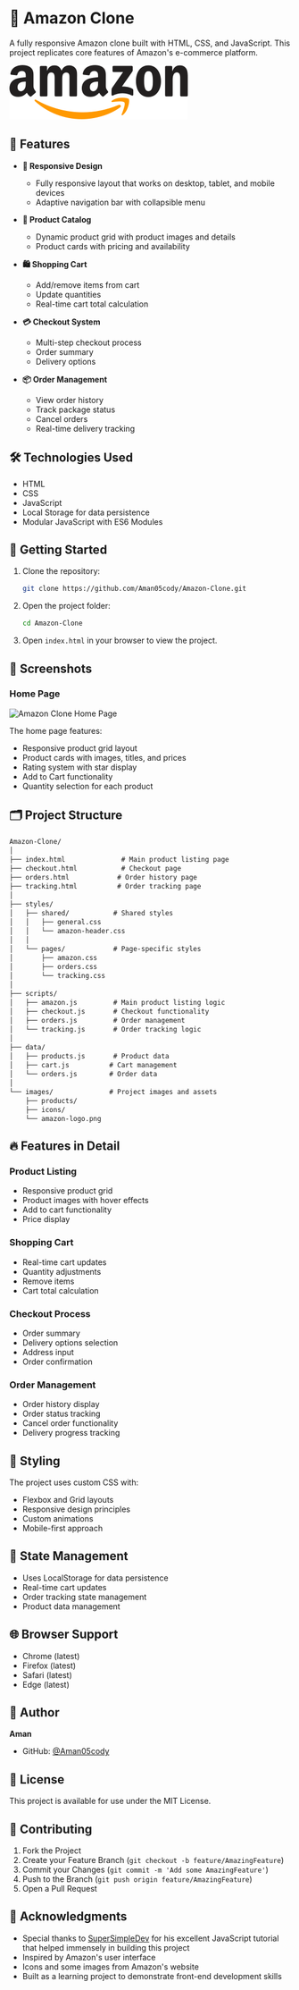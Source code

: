 # 🛒 Amazon Clone

A fully responsive Amazon clone built with HTML, CSS, and JavaScript. This project replicates core features of Amazon's e-commerce platform.

![Amazon Clone Screenshot](images/amazon-logo.png)

## 🌟 Features

- **📱 Responsive Design**
  - Fully responsive layout that works on desktop, tablet, and mobile devices
  - Adaptive navigation bar with collapsible menu

- **🏪 Product Catalog**
  - Dynamic product grid with product images and details
  - Product cards with pricing and availability

- **🛍️ Shopping Cart**
  - Add/remove items from cart
  - Update quantities
  - Real-time cart total calculation

- **💳 Checkout System**
  - Multi-step checkout process
  - Order summary
  - Delivery options

- **📦 Order Management**
  - View order history
  - Track package status
  - Cancel orders
  - Real-time delivery tracking

## 🛠️ Technologies Used

- HTML
- CSS
- JavaScript 
- Local Storage for data persistence
- Modular JavaScript with ES6 Modules

## 📖 Getting Started

1. Clone the repository:
   ```bash
   git clone https://github.com/Aman05cody/Amazon-Clone.git
   ```

2. Open the project folder:
   ```bash
   cd Amazon-Clone
   ```

3. Open `index.html` in your browser to view the project.

## 📱 Screenshots

### Home Page
![Amazon Clone Home Page](images/screenshots/home-page.png)

The home page features:
- Responsive product grid layout
- Product cards with images, titles, and prices
- Rating system with star display
- Add to Cart functionality
- Quantity selection for each product
## 🗂️ Project Structure

```
Amazon-Clone/
│
├── index.html              # Main product listing page
├── checkout.html           # Checkout page
├── orders.html            # Order history page
├── tracking.html          # Order tracking page
│
├── styles/
│   ├── shared/           # Shared styles
│   │   ├── general.css
│   │   └── amazon-header.css
│   │
│   └── pages/            # Page-specific styles
│       ├── amazon.css
│       ├── orders.css
│       └── tracking.css
│
├── scripts/
│   ├── amazon.js         # Main product listing logic
│   ├── checkout.js       # Checkout functionality
│   ├── orders.js         # Order management
│   └── tracking.js       # Order tracking logic
│
├── data/
│   ├── products.js       # Product data
│   ├── cart.js          # Cart management
│   └── orders.js        # Order data
│
└── images/              # Project images and assets
    ├── products/
    ├── icons/
    └── amazon-logo.png
```

## 🔥 Features in Detail

### Product Listing
- Responsive product grid
- Product images with hover effects
- Add to cart functionality
- Price display

### Shopping Cart
- Real-time cart updates
- Quantity adjustments
- Remove items
- Cart total calculation

### Checkout Process
- Order summary
- Delivery options selection
- Address input
- Order confirmation

### Order Management
- Order history display
- Order status tracking
- Cancel order functionality
- Delivery progress tracking

## 🎨 Styling

The project uses custom CSS with:
- Flexbox and Grid layouts
- Responsive design principles
- Custom animations
- Mobile-first approach

## 🔄 State Management

- Uses LocalStorage for data persistence
- Real-time cart updates
- Order tracking state management
- Product data management

## 🌐 Browser Support

- Chrome (latest)
- Firefox (latest)
- Safari (latest)
- Edge (latest)

## 👤 Author

**Aman**
- GitHub: [@Aman05cody](https://github.com/Aman05cody)

## 📝 License

This project is available for use under the MIT License.

## 🤝 Contributing

1. Fork the Project
2. Create your Feature Branch (`git checkout -b feature/AmazingFeature`)
3. Commit your Changes (`git commit -m 'Add some AmazingFeature'`)
4. Push to the Branch (`git push origin feature/AmazingFeature`)
5. Open a Pull Request

## 🌟 Acknowledgments

- Special thanks to [SuperSimpleDev](https://www.youtube.com/@SuperSimpleDev) for his excellent JavaScript tutorial that helped immensely in building this project
- Inspired by Amazon's user interface
- Icons and some images from Amazon's website
- Built as a learning project to demonstrate front-end development skills
